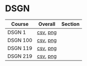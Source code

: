 # DSGN

| Course | Overall | Section |
| ------ | ------- | ------- |
| DSGN 1 | [csv](https://github.com/UCSD-Historical-Enrollment-Data/2025Winter/blob/main/overall/DSGN%201.csv), [png](https://raw.githubusercontent.com/UCSD-Historical-Enrollment-Data/2025Winter/main/plot_overall/DSGN%201.png) |  |
| DSGN 100 | [csv](https://github.com/UCSD-Historical-Enrollment-Data/2025Winter/blob/main/overall/DSGN%20100.csv), [png](https://raw.githubusercontent.com/UCSD-Historical-Enrollment-Data/2025Winter/main/plot_overall/DSGN%20100.png) |  |
| DSGN 119 | [csv](https://github.com/UCSD-Historical-Enrollment-Data/2025Winter/blob/main/overall/DSGN%20119.csv), [png](https://raw.githubusercontent.com/UCSD-Historical-Enrollment-Data/2025Winter/main/plot_overall/DSGN%20119.png) |  |
| DSGN 219 | [csv](https://github.com/UCSD-Historical-Enrollment-Data/2025Winter/blob/main/overall/DSGN%20219.csv), [png](https://raw.githubusercontent.com/UCSD-Historical-Enrollment-Data/2025Winter/main/plot_overall/DSGN%20219.png) |  |

